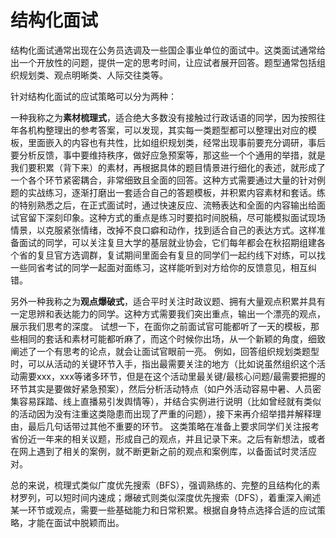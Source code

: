 # 结构化面试

 结构化面试通常出现在公务员选调及一些国企事业单位的面试中。这类面试通常给出一个开放性的问题，提供一定的思考时间，让应试者展开回答。题型通常包括组织规划类、观点明晰类、人际交往类等。

针对结构化面试的应试策略可以分为两种：

一种我称之为**素材梳理式**，适合绝大多数没有接触过行政话语的同学，因为按照往年各机构整理出的参考答案，可以发现，其实每一类题型都可以整理出对应的模板，里面嵌入的内容也有共性，比如组织规划类，经常出现事前要充分调研，事后要分析反馈，事中要维持秩序，做好应急预案等，那这些一个个通用的举措，就是我们要积累（背下来）的素材，再根据具体的题目情景进行细化的表述，就形成了一个各个环节紧密耦合，非常细致且全面的回答。这种方式需要通过大量的针对例题的实战练习，逐渐打磨出一套适合自己的答题模板，并积累内容素材和套话。练的特别熟悉之后，在正式面试时，通过快速反应、流畅表达和全面的内容输出给面试官留下深刻印象。这种方式的重点是练习时要掐时间脱稿，尽可能模拟面试现场情景，以克服紧张情绪，改掉不良口癖和动作，找到适合自己的表达方式。这样准备面试的同学，可以关注复旦大学的基层就业协会，它们每年都会在秋招期组建各个省的复旦官方选调群，复试期间里面会有复旦的同学们一起约线下对练，可以找一些同省考试的同学一起面对面练习，这样能听到对方给你的反馈意见，相互纠错。

另外一种我称之为**观点爆破式**，适合平时关注时政议题、拥有大量观点积累并具有一定思辨和表达能力的同学。这种方式需要我们突出重点，输出一个漂亮的观点，展示我们思考的深度。
试想一下，在面你之前面试官可能都听了一天的模板，那些相同的套话和素材可能都听麻了，而这个时候你出场，从一个新颖的角度，细致阐述了一个有思考的论点，就会让面试官眼前一亮。
例如，回答组织规划类题型时，可以从活动的关键环节入手，指出最需要关注的地方（比如说虽然组织这个活动需要xxx，xxx等诸多环节，但是在这个活动里最关键/最核心问题/最需要把握的环节其实是要做好紧急预案），然后分析活动特点（如户外活动容易中暑、人员密集容易踩踏、线上直播易引发舆情等），并结合实例进行说明（比如曾经就有类似的活动因为没有注重这类隐患而出现了严重的问题），接下来再介绍举措并解释理由，最后几句话带过其他不重要的环节。
这类策略在准备上要求同学们关注报考省份近一年来的相关议题，形成自己的观点，并且记录下来。之后有新想法，或者在网上遇到了相关的案例，就不断更新之前的观点和案例库，以备面试时灵活应对。

总的来说，梳理式类似广度优先搜索（BFS），强调熟练的、完整的且结构化的素材罗列，可以短时间内速成；爆破式则类似深度优先搜索（DFS），着重深入阐述某一环节或观点，需要一些基础能力和日常积累。根据自身特点选择合适的应试策略，才能在面试中脱颖而出。
